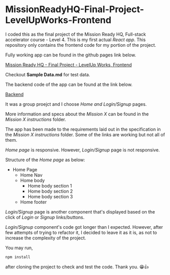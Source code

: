 # MissionReadyHQ-Final-Project-LevelUpWorks-Frontend

I coded this as the final project of the Mission Ready HQ, Full-stack accelerator course - Level 4. This is my first actual *React app*. This repository only contains the frontend code for my portion of the project. 

Fully working app can be found in the github pages link below. 

[Mission Ready HQ - Final Project - LevelUp Works, Frontend](https://romeshl.github.io/MissionReadyHQ-Final-Project-LevelUpWorks-Frontend/)

Checkout **Sample Data.md** for test data.

The backend code of the app can be found at the link below. 

[Backend](https://github.com/romeshl/MissionReadyHQ-Final-Project-LevelUpWorks-Backend)

It was a group proejct and I choose *Home and Login/Signup* pages. 

More information and specs about the *Mission X* can be found in the *Mission X instructions* folder. 

The app has been made to the requirements laid out in the specification in the *Mission X instructions* folder. Some of the links are working but not all of them.

*Home page* is responsive. However, *Login/Signup* page is not responsive.

Structure of the *Home page* as below:

* Home Page
    - Home Nav
    - Home body
        * Home body section 1
        * Home body section 2
        * Home body section 3
    - Home footer

*Login/Signup* page is another component that's displayed based on the click of *Login* or *Signup* links/buttons.

*Login/Signup* component's code got longer than I expected. However, after few attempts of trying to refactor it, I decided to leave it as it is, as not to increase the complexity of the project. 

You may run,

```
npm install
```
after cloning the project to check and test the code. Thank you. 😁👍

